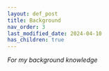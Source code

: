 ```yaml
---
layout: def_post
title: Background
nav_order: 3
last_modified_date: 2024-04-10
has_children: true
---
```

*For my background knowledge*
